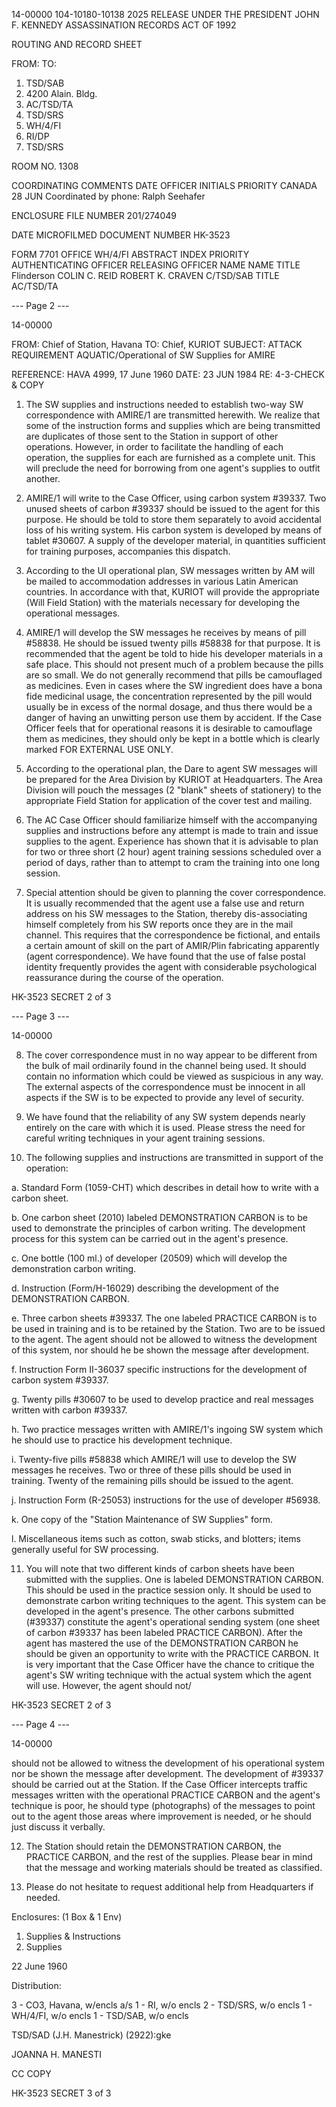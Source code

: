 14-00000
104-10180-10138 2025 RELEASE UNDER THE PRESIDENT JOHN F. KENNEDY ASSASSINATION RECORDS ACT OF 1992

ROUTING AND RECORD SHEET

FROM:
TO:
1. TSD/SAB
2. 4200 Alain. Bldg.
3. AC/TSD/TA
4. TSD/SRS
5. WH/4/FI
6. RI/DP
7. TSD/SRS

ROOM NO. 1308

COORDINATING COMMENTS
DATE OFFICER INITIALS PRIORITY
CANADA 28 JUN
Coordinated by phone: Ralph Seehafer

ENCLOSURE FILE NUMBER
201/274049

DATE MICROFILMED DOCUMENT NUMBER
HK-3523

FORM 7701
OFFICE WH/4/FI
ABSTRACT INDEX PRIORITY
AUTHENTICATING OFFICER RELEASING OFFICER
NAME NAME TITLE
Flinderson COLIN C. REID ROBERT K. CRAVEN C/TSD/SAB
TITLE AC/TSD/TA

--- Page 2 ---

14-00000

FROM: Chief of Station, Havana
TO: Chief, KURIOT
SUBJECT: ATTACK REQUIREMENT
AQUATIC/Operational of SW Supplies for AMIRE

REFERENCE: HAVA 4999, 17 June 1960
DATE: 23 JUN 1984
RE: 4-3-CHECK & COPY

1. The SW supplies and instructions needed to establish two-way SW correspondence with AMIRE/1 are transmitted herewith. We realize that some of the instruction forms and supplies which are being transmitted are duplicates of those sent to the Station in support of other operations. However, in order to facilitate the handling of each operation, the supplies for each are furnished as a complete unit. This will preclude the need for borrowing from one agent's supplies to outfit another.

2. AMIRE/1 will write to the Case Officer, using carbon system #39337. Two unused sheets of carbon #39337 should be issued to the agent for this purpose. He should be told to store them separately to avoid accidental loss of his writing system. His carbon system is developed by means of tablet #30607. A supply of the developer material, in quantities sufficient for training purposes, accompanies this dispatch.

3. According to the UI operational plan, SW messages written by AM will be mailed to accommodation addresses in various Latin American countries. In accordance with that, KURIOT will provide the appropriate (Will Field Station) with the materials necessary for developing the operational messages.

4. AMIRE/1 will develop the SW messages he receives by means of pill #58838. He should be issued twenty pills #58838 for that purpose. It is recommended that the agent be told to hide his developer materials in a safe place. This should not present much of a problem because the pills are so small. We do not generally recommend that pills be camouflaged as medicines. Even in cases where the SW ingredient does have a bona fide medicinal usage, the concentration represented by the pill would usually be in excess of the normal dosage, and thus there would be a danger of having an unwitting person use them by accident. If the Case Officer feels that for operational reasons it is desirable to camouflage them as medicines, they should only be kept in a bottle which is clearly marked FOR EXTERNAL USE ONLY.

5. According to the operational plan, the Dare to agent SW messages will be prepared for the Area Division by KURIOT at Headquarters. The Area Division will pouch the messages (2 "blank" sheets of stationery) to the appropriate Field Station for application of the cover test and mailing.

6. The AC Case Officer should familiarize himself with the accompanying supplies and instructions before any attempt is made to train and issue supplies to the agent. Experience has shown that it is advisable to plan for two or three short (2 hour) agent training sessions scheduled over a period of days, rather than to attempt to cram the training into one long session.

7. Special attention should be given to planning the cover correspondence. It is usually recommended that the agent use a false use and return address on his SW messages to the Station, thereby dis-associating himself completely from his SW reports once they are in the mail channel. This requires that the correspondence be fictional, and entails a certain amount of skill on the part of AMIR/Plin fabricating apparently (agent correspondence). We have found that the use of false postal identity frequently provides the agent with considerable psychological reassurance during the course of the operation.

HK-3523
SECRET
2 of 3

--- Page 3 ---

14-00000

8. The cover correspondence must in no way appear to be different from the bulk of mail ordinarily found in the channel being used. It should contain no information which could be viewed as suspicious in any way. The external aspects of the correspondence must be innocent in all aspects if the SW is to be expected to provide any level of security.

9. We have found that the reliability of any SW system depends nearly entirely on the care with which it is used. Please stress the need for careful writing techniques in your agent training sessions.

10. The following supplies and instructions are transmitted in support of the operation:

a. Standard Form (1059-CHT) which describes in detail how to write with a carbon sheet.

b. One carbon sheet (2010) labeled DEMONSTRATION CARBON is to be used to demonstrate the principles of carbon writing. The development process for this system can be carried out in the agent's presence.

c. One bottle (100 ml.) of developer (20509) which will develop the demonstration carbon writing.

d. Instruction (Form/H-16029) describing the development of the DEMONSTRATION CARBON.

e. Three carbon sheets #39337. The one labeled PRACTICE CARBON is to be used in training and is to be retained by the Station. Two are to be issued to the agent. The agent should not be allowed to witness the development of this system, nor should he be shown the message after development.

f. Instruction Form II-36037 specific instructions for the development of carbon system #39337.

g. Twenty pills #30607 to be used to develop practice and real messages written with carbon #39337.

h. Two practice messages written with AMIRE/1's ingoing SW system which he should use to practice his development technique.

i. Twenty-five pills #58838 which AMIRE/1 will use to develop the SW messages he receives. Two or three of these pills should be used in training. Twenty of the remaining pills should be issued to the agent.

j. Instruction Form (R-25053) instructions for the use of developer #56938.

k. One copy of the "Station Maintenance of SW Supplies" form.

l. Miscellaneous items such as cotton, swab sticks, and blotters; items generally useful for SW processing.

11. You will note that two different kinds of carbon sheets have been submitted with the supplies. One is labeled DEMONSTRATION CARBON. This should be used in the practice session only. It should be used to demonstrate carbon writing techniques to the agent. This system can be developed in the agent's presence. The other carbons submitted (#39337) constitute the agent's operational sending system (one sheet of carbon #39337 has been labeled PRACTICE CARBON). After the agent has mastered the use of the DEMONSTRATION CARBON he should be given an opportunity to write with the PRACTICE CARBON. It is very important that the Case Officer have the chance to critique the agent's SW writing technique with the actual system which the agent will use. However, the agent should not/

HK-3523
SECRET
2 of 3

--- Page 4 ---

14-00000

should not be allowed to witness the development of his operational system nor be shown the message after development. The development of #39337 should be carried out at the Station. If the Case Officer intercepts traffic messages written with the operational PRACTICE CARBON and the agent's technique is poor, he should type (photographs) of the messages to point out to the agent those areas where improvement is needed, or he should just discuss it verbally.

12. The Station should retain the DEMONSTRATION CARBON, the PRACTICE CARBON, and the rest of the supplies. Please bear in mind that the message and working materials should be treated as classified.

13. Please do not hesitate to request additional help from Headquarters if needed.

Enclosures: (1 Box & 1 Env)

1. Supplies & Instructions
2. Supplies

22 June 1960

Distribution:

3 - CO3, Havana, w/encls a/s
1 - RI, w/o encls
2 - TSD/SRS, w/o encls
1 - WH/4/FI, w/o encls
1 - TSD/SAB, w/o encls

TSD/SAD (J.H. Manestrick) (2922):gke

JOANNA H. MANESTI

CC COPY

HK-3523
SECRET
3 of 3
